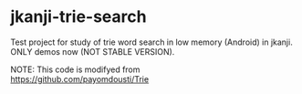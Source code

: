 jkanji-trie-search
==================

Test project for study of trie word search in low memory (Android) in jkanji. ONLY demos now (NOT STABLE VERSION).  
  
NOTE: This code is modifyed from  
	https://github.com/payomdousti/Trie

